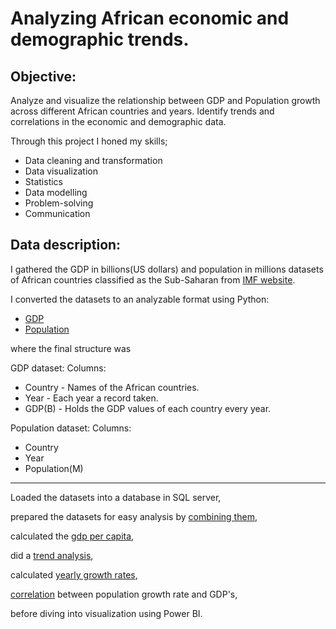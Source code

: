 # Analyzing African economic and demographic trends.

## Objective: 
Analyze and visualize the relationship between GDP and Population growth across different African countries and years. Identify trends and correlations in the economic and demographic data. 

Through this project I honed my skills;
- Data cleaning and transformation
- Data visualization
- Statistics
- Data modelling
- Problem-solving
- Communication

## Data description:
I gathered the GDP in billions(US dollars) and population in millions datasets of African countries classified as the Sub-Saharan from [IMF website](https://www.imf.org/en/Publications/WEO/weo-database/2024/April).

I converted the datasets to an analyzable format using Python:
- [GDP](Files/convert_GDP.ipynb)
- [Population](Files/convert_pop.ipynb)

where the final structure was 

GDP dataset:
Columns: 
- Country - Names of the African countries.
- Year - Each year a record taken.
- GDP(B) - Holds the GDP values of each country every year.

Population dataset:
Columns:
- Country
- Year
- Population(M)
  
---------------

Loaded the datasets into a database in SQL server,

prepared the datasets for easy analysis by [combining them](),

calculated the [gdp per capita](),

did a [trend analysis](),

calculated [yearly growth rates](),

[correlation]() between population growth rate and GDP's, 

before diving into visualization using Power BI.
